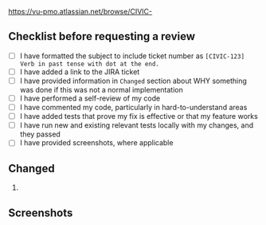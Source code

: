 https://vu-pmo.atlassian.net/browse/CIVIC-<NUMBER>

## Checklist before requesting a review

- [ ] I have formatted the subject to include ticket number as `[CIVIC-123] Verb in past tense with dot at the end.`
- [ ] I have added a link to the JIRA ticket
- [ ] I have provided information in `Changed` section about WHY something was done if this was not a normal implementation
- [ ] I have performed a self-review of my code
- [ ] I have commented my code, particularly in hard-to-understand areas
- [ ] I have added tests that prove my fix is effective or that my feature works
- [ ] I have run new and existing relevant tests locally with my changes, and they passed
- [ ] I have provided screenshots, where applicable

## Changed
1.

## Screenshots
